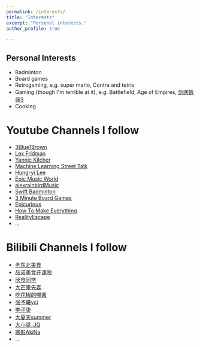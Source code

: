 ```yaml
---
permalink: /interests/
title: "Interests"
excerpt: "Personal interests."
author_profile: true

---
```


## Personal Interests
* Badminton
* Board games
* Retrogaming, e.g. super mario, Contra and tetris
* Gaming (though I'm terrible at it), e.g. Battlefield, Age of Empires, [剑网情缘3](https://jx3.xoyo.com/)
* Cooking

# Youtube Channels I follow
* [3Blue1Brown](https://www.youtube.com/c/3blue1brown)
* [Lex Fridman](https://www.youtube.com/c/lexfridman)
* [Yannic Kilcher](https://www.youtube.com/c/YannicKilcher)
* [Machine Learning Street Talk](https://www.youtube.com/c/MachineLearningStreetTalk)
* [Hung-yi Lee](https://www.youtube.com/c/HungyiLeeNTU)
* [Epic Music World](https://www.youtube.com/c/EpicMusicWorldII)
* [alexrainbirdMusic](https://www.youtube.com/c/alexrainbird)
* [Swift Badminton](https://www.youtube.com/c/SwiftBadminton)
* [3 Minute Board Games](https://www.youtube.com/c/3MinuteBoardGames)
* [Epicurious](https://www.youtube.com/user/epicuriousdotcom)
* [How To Make Everything ](https://www.youtube.com/c/MakeEverythingTv)
* [RealityEscape](https://www.youtube.com/c/RealityEscape)
* ...

# Bilibili Channels I follow
* [老东北美食](https://space.bilibili.com/514273130/)
* [品诺美食开课啦](https://space.bilibili.com/352637817/)
* [厌食同学](https://space.bilibili.com/14487572/)
* [大芒果先森](https://space.bilibili.com/278130174/)
* [吃花椒的喵酱](https://space.bilibili.com/2026561407/)
* [张予曦yci](https://space.bilibili.com/583408519/)
* [李子柒](https://space.bilibili.com/19577966/)
* [大夏天summer](https://space.bilibili.com/107188032/)
* [大小梁_JQ](https://space.bilibili.com/398538574/)
* [寒影AkiNa](https://space.bilibili.com/1315101)
* ...

